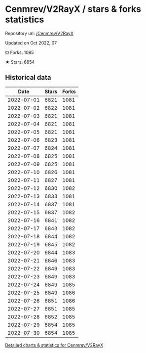 # Cenmrev/V2RayX / stars & forks statistics

Repository url: [/Cenmrev/V2RayX](https://github.com/Cenmrev/V2RayX)

Updated on Oct 2022, 07

☋ Forks: 1085

★ Stars: 6854

## Historical data
| Date | Stars | Forks |
|------|-------|-------|
| 2022-07-01 | 6821 | 1081 | 
| 2022-07-02 | 6822 | 1081 | 
| 2022-07-03 | 6821 | 1081 | 
| 2022-07-04 | 6821 | 1081 | 
| 2022-07-05 | 6821 | 1081 | 
| 2022-07-06 | 6823 | 1081 | 
| 2022-07-07 | 6824 | 1081 | 
| 2022-07-08 | 6825 | 1081 | 
| 2022-07-09 | 6825 | 1081 | 
| 2022-07-10 | 6826 | 1081 | 
| 2022-07-11 | 6827 | 1081 | 
| 2022-07-12 | 6830 | 1082 | 
| 2022-07-13 | 6833 | 1081 | 
| 2022-07-14 | 6837 | 1081 | 
| 2022-07-15 | 6837 | 1082 | 
| 2022-07-16 | 6841 | 1082 | 
| 2022-07-17 | 6843 | 1082 | 
| 2022-07-18 | 6844 | 1082 | 
| 2022-07-19 | 6845 | 1082 | 
| 2022-07-20 | 6844 | 1083 | 
| 2022-07-21 | 6846 | 1083 | 
| 2022-07-22 | 6849 | 1083 | 
| 2022-07-23 | 6849 | 1083 | 
| 2022-07-24 | 6849 | 1085 | 
| 2022-07-25 | 6849 | 1086 | 
| 2022-07-26 | 6851 | 1086 | 
| 2022-07-27 | 6851 | 1085 | 
| 2022-07-28 | 6852 | 1085 | 
| 2022-07-29 | 6854 | 1085 | 
| 2022-07-30 | 6854 | 1085 | 


[Detailed charts & statistics for Cenmrev/V2RayX](https://reviewgithub.com/rep/Cenmrev/V2RayX)
